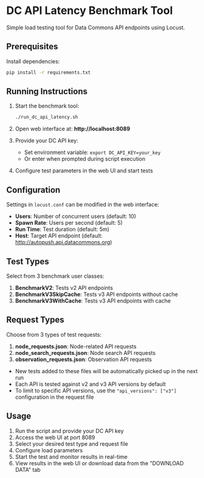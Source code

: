 # DC API Latency Benchmark Tool

Simple load testing tool for Data Commons API endpoints using Locust.

## Prerequisites

Install dependencies:
```bash
pip install -r requirements.txt
```

## Running Instructions

1. Start the benchmark tool:
   ```bash
   ./run_dc_api_latency.sh
   ```

2. Open web interface at: **http://localhost:8089**

3. Provide your DC API key:
   - Set environment variable: `export DC_API_KEY=your_key`
   - Or enter when prompted during script execution

4. Configure test parameters in the web UI and start tests

## Configuration

Settings in `locust.conf` can be modified in the web interface:

- **Users**: Number of concurrent users (default: 10)
- **Spawn Rate**: Users per second (default: 5)
- **Run Time**: Test duration (default: 5m)
- **Host**: Target API endpoint (default: http://autopush.api.datacommons.org)

## Test Types

Select from 3 benchmark user classes:

1. **BenchmarkV2**: Tests v2 API endpoints
2. **BenchmarkV3SkipCache**: Tests v3 API endpoints without cache
3. **BenchmarkV3WithCache**: Tests v3 API endpoints with cache

## Request Types

Choose from 3 types of test requests:

1. **node_requests.json**: Node-related API requests
2. **node_search_requests.json**: Node search API requests
3. **observation_requests.json**: Observation API requests

- New tests added to these files will be automatically picked up in the next run
- Each API is tested against v2 and v3 API versions by default
- To limit to specific API versions, use the `"api_versions": ["v3"]` configuration in the request file

## Usage

1. Run the script and provide your DC API key
2. Access the web UI at port 8089
3. Select your desired test type and request file
4. Configure load parameters
5. Start the test and monitor results in real-time
6. View results in the web UI or download data from the "DOWNLOAD DATA" tab
